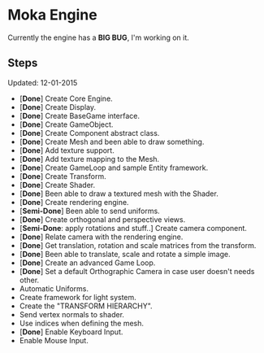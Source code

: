 # Moka Engine

Currently the engine has a **BIG BUG**, I'm working on it.

## Steps
Updated: 12-01-2015

* [**Done**] Create Core Engine.
* [**Done**] Create Display. 
* [**Done**] Create BaseGame interface. 
* [**Done**] Create GameObject. 
* [**Done**] Create Component abstract class. 
* [**Done**] Create Mesh and been able to draw something. 
* [**Done**] Add texture support. 
* [**Done**] Add texture mapping to the Mesh. 
* [**Done**] Create GameLoop and sample Entity framework. 
* [**Done**] Create Transform. 
* [**Done**] Create Shader. 
* [**Done**] Been able to draw a textured mesh with the Shader. 
* [**Done**] Create rendering engine. 
* [**Semi-Done**] Been able to send uniforms. 
* [**Done**] Create orthogonal and perspective views. 
* [**Semi-Done**: apply rotations and stuff..] Create camera component. 
* [**Done**] Relate camera with the rendering engine. 
* [**Done**] Get translation, rotation and scale matrices from the transform. 
* [**Done**] Been able to translate, scale and rotate a simple image.
* [**Done**] Create an advanced Game Loop. 
* [**Done**] Set a default Orthographic Camera in case user doesn't needs other.
* Automatic Uniforms.
* Create framework for light system.
* Create the "TRANSFORM HIERARCHY".
* Send vertex normals to shader.
* Use indices when defining the mesh.
* [**Done**] Enable Keyboard Input.
* Enable Mouse Input.